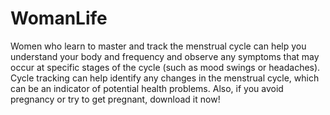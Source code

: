 # WomanLife
Women who learn to master and track the menstrual cycle can help you understand your body and frequency and observe any symptoms that may occur at specific stages of the cycle (such as mood swings or headaches).  Cycle tracking can help identify any changes in the menstrual cycle, which can be an indicator of potential health problems. Also, if you avoid pregnancy or try to get pregnant, download it now!
